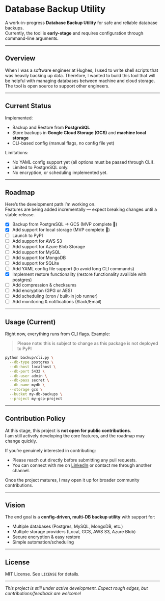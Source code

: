 # Database Backup Utility

A work-in-progress **Database Backup Utility** for safe and reliable database backups.  
Currently, the tool is **early-stage** and requires configuration through command-line arguments.  

---
## Overview

When I was a software engineer at Hughes, I used to write shell scripts that was heavily backing up data. Therefore, I wanted to build this tool that will be helpful with managing databases between machine and cloud storage. The tool is open source to support other engineers.  

---
## Current Status

Implemented:  
- Backup and Restore from **PostgreSQL**  
- Store backups in **Google Cloud Storage (GCS)** and **machine local storage**  
- CLI-based config (manual flags, no config file yet)  

Limitations:  
- No YAML config support yet (all options must be passed through CLI).  
- Limited to PostgreSQL only.  
- No encryption, or scheduling implemented yet.  

---

## Roadmap

Here’s the development path I’m working on.  
Features are being added incrementally — expect breaking changes until a stable release.

- [x] Backup from PostgreSQL → GCS (MVP complete 🎉)  
- [x] Add support for local storage (MVP complete 🎉)  
- [ ] Launch to PyPI  
- [ ] Add support for AWS S3  
- [ ] Add support for Azure Blob Storage  
- [ ] Add support for MySQL  
- [ ] Add support for MongoDB  
- [ ] Add support for SQLite  
- [ ] Add YAML config file support (to avoid long CLI commands)  
- [x] Implement restore functionality (restore functionality availible with postgres)
- [ ] Add compression & checksums  
- [ ] Add encryption (GPG or AES)  
- [ ] Add scheduling (cron / built-in job runner)  
- [ ] Add monitoring & notifications (Slack/Email)  

---

## Usage (Current)

Right now, everything runs from CLI flags. Example:

> Please note: this is subject to change as this package is not deployed to PyPI

```bash
python backup/cli.py \
  --db-type postgres \
  --db-host localhost \
  --db-port 5432 \
  --db-user admin \
  --db-pass secret \
  --db-name mydb \
  --storage gcs \
  --bucket my-db-backups \
  --project my-gcp-project
```

---

## Contribution Policy

At this stage, this project is **not open for public contributions**.  
I am still actively developing the core features, and the roadmap may change quickly.  

If you’re genuinely interested in contributing:  
- Please reach out directly before submitting any pull requests.  
- You can connect with me on [LinkedIn](https://www.linkedin.com/in/asemshaath/) or contact me through another channel.  

Once the project matures, I may open it up for broader community contributions.  

---

## Vision

The end goal is a **config-driven, multi-DB backup utility** with support for:  
- Multiple databases (Postgres, MySQL, MongoDB, etc.)  
- Multiple storage providers (Local, GCS, AWS S3, Azure Blob)  
- Secure encryption & easy restore  
- Simple automation/scheduling  

---

## License

MIT License. See `LICENSE` for details.

---

*This project is still under active development. Expect rough edges, but contributions/feedback are welcome!*  
